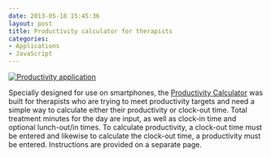 ```yaml
---
date: 2013-05-18 15:45:36
layout: post
title: Productivity calculator for therapists
categories:
- Applications
- JavaScript
---
```


[![Productivity application]({{site.baseurl}}/images/productivity.png)](http://janmilosh.com/productivity)

Specially designed for use on smartphones, the [Productivity Calculator](http://janmilosh.com/productivity) was built for therapists who are trying to meet productivity targets and need a simple way to calculate either their productivity or clock-out time. Total treatment minutes for the day are input, as well as clock-in time and optional lunch-out/in times. To calculate productivity, a clock-out time must be entered and likewise to calculate the clock-out time, a productivity must be entered. Instructions are provided on a separate page.
